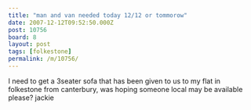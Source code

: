 ```yaml
---
title: "man and van needed today 12/12 or tommorow"
date: 2007-12-12T09:52:50.000Z
post: 10756
board: 8
layout: post
tags: [folkestone]
permalink: /m/10756/
---
```

I need to get a 3seater sofa that has been given to us to my flat in folkestone from canterbury, was hoping someone local may be available please? jackie
